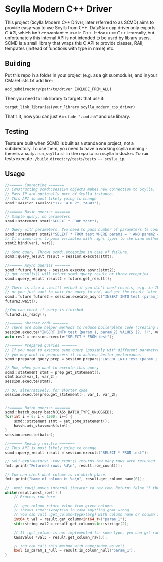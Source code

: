 # Scylla Modern C++ Driver
This project (Scylla Modern C++ Driver, later referred to as SCMD) aims to provide easy way to use Scylla from C++. DataStax cpp driver only exports C API, which isn't convenient to use in C++. It does use C++ internally, but unfortunately this internal API is not intended to be used by library users. SCMD is a small library that wraps this C API to provide classes, RAII, templates (instead of functions with type in name) etc.

## Building
Put this repo in a folder in your project (e.g. as a git submodule), and in your CMakeLists.txt add line:
```
add_subdirectory(path/to/driver EXCLUDE_FROM_ALL)
```
Then you need to link library to targets that use it:
```
target_link_libraries(your_library scylla_modern_cpp_driver)
```

That's it, now you can just `#include "scmd.hh"` and use library.

## Testing
Tests are built when SCMD is built as a standalone project, not a subdirectory. To use them, you need to have a working scylla running - there is a script `run_scylla.sh` in the repo to run scylla in docker. To run tests execute  `./build_directory/tests/tests -- scylla_ip`.

## Usage
```C++
//====== Connecting =======
// Constructing scmd::session objects makes new connection to Scylla.
// Pass IP and optionally port of Scylla instance.
// This API is most likely going to change
scmd::session session("172.19.0.2", "4092");

//====== Basic queries =======
// Simple query, no parameters
scmd::statement stmt("SELECT * FROM test");

// Query with parameters. You need to pass number of parameters to constructor
scmd::statement stmt2("SELECT * FROM test WHERE param1 = ? AND param2 = ?", 2);
// It's important to pass variables with right types to the bind method, otherwise query will fail.
stmt2.bind(var1, var2);

// Sync query. Throws scmd::exception in case of failure.
scmd::query_result result = session.execute(stmt);

//====== Async queries =======
scmd::future future = session.execute_async(stmt2);
// get_results() will return scmd::query_result or throw exception
scmd::query_result result2 = future.get_result();

// There is also a .wait() method if you don't need results, e.g. in INSERT query,
// or you just want to wait for query to end, and get the result later.
scmd::future future2 = session.execute_async("INSERT INTO test (param_1, param_2) VALUES (?, ?)", var1, var2);
future2.wait();

//You can check if query is finished
future2.is_ready();

//====== Shorter code =======
// There are some helper methods to reduce boilerplate code (creating scmd::statement manually)
session.execute("INSERT INTO test (param_1, param_2) VALUES (?, ?)", var1, var2);
auto res2 = session.execute("SELECT * FROM test");

//====== Prepared queries =======
// If you need to execute same query (possibly with different parametrers) multiple times,
// you may want to preprocess it to achieve better performance.
scmd::prepared_query prep = session.prepare("INSERT INTO test (param_1, param_2) VALUES (?, ?)");

// Now, when you want to execute this query
scmd::statement stmt = prep.get_statement();
stmt.bind(var_1, var_2);
session.execute(stmt);

// Or, alternatively, for shorter code
session.execute(prep.get_statement(), var_1, var_2);


//====== Batch queries =======
scmd::batch_query batch(CASS_BATCH_TYPE_UNLOGGED);
for(int i = 0; i < 1000; i++) {
	scmd::statement stmt = get_some_statement();
	batch.add_statement(stmt);
}
session.execute(batch);

//====== Reading results =======
// This API is most likely going to change
scmd::query_result result = session.execute("SELECT * FROM test");

// Self-explanatory: .row_count() returns how many rows were returned
fmt::print("Returned rows: %d\n", result.row_count());

// You can check what column is in which place.
fmt::print("Name of column 0: %s\n", result.get_column_name(0));

// .next_row() moves internal iterator to new row. Returns false if there are no more rows
while(result.next_row()) {
	// Process row here.

	// .get_column return value from given column.
	// Throws scmd::exception in case anything goes wrong.
	// You can call .get_column<type>(arg) with column name or column index.
	int64_t val = result.get_column<int64_t>("param_1");
	std::string val2 = result.get_column<std::string>(2);
	
	// If .get_column is not implemented for some type, you can get raw value.
	CassValue *val3 = result.get_column_raw(3);

	// You can call this method with name/index as well
	bool is_param_1_null = result.is_column_null("param_1");
}
```
